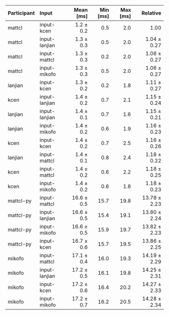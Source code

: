 | Participant | Input | Mean [ms] | Min [ms] | Max [ms] | Relative |
|:---|:---|---:|---:|---:|---:|
| mattcl | input-kcen | 1.2 ± 0.2 | 0.5 | 2.0 | 1.00 |
| mattcl | input-lanjian | 1.3 ± 0.3 | 0.5 | 2.0 | 1.04 ± 0.27 |
| mattcl | input-mattcl | 1.3 ± 0.3 | 0.2 | 2.0 | 1.06 ± 0.27 |
| mattcl | input-mikofo | 1.3 ± 0.3 | 0.5 | 2.0 | 1.06 ± 0.27 |
| lanjian | input-kcen | 1.3 ± 0.2 | 0.2 | 1.8 | 1.11 ± 0.27 |
| kcen | input-lanjian | 1.4 ± 0.2 | 0.7 | 2.1 | 1.15 ± 0.24 |
| lanjian | input-lanjian | 1.4 ± 0.1 | 0.7 | 1.6 | 1.15 ± 0.21 |
| lanjian | input-mikofo | 1.4 ± 0.2 | 0.6 | 1.9 | 1.16 ± 0.23 |
| kcen | input-kcen | 1.4 ± 0.2 | 0.7 | 2.5 | 1.16 ± 0.26 |
| lanjian | input-mattcl | 1.4 ± 0.1 | 0.8 | 2.4 | 1.18 ± 0.22 |
| kcen | input-mattcl | 1.4 ± 0.2 | 0.6 | 2.2 | 1.18 ± 0.25 |
| kcen | input-mikofo | 1.4 ± 0.2 | 0.6 | 1.8 | 1.18 ± 0.23 |
| mattcl-py | input-mattcl | 16.6 ± 0.5 | 15.7 | 19.8 | 13.78 ± 2.23 |
| mattcl-py | input-lanjian | 16.6 ± 0.5 | 15.4 | 19.1 | 13.80 ± 2.24 |
| mattcl-py | input-mikofo | 16.6 ± 0.5 | 15.9 | 19.7 | 13.82 ± 2.23 |
| mattcl-py | input-kcen | 16.7 ± 0.6 | 15.7 | 19.5 | 13.86 ± 2.25 |
| mikofo | input-mattcl | 17.1 ± 0.4 | 16.0 | 19.3 | 14.19 ± 2.29 |
| mikofo | input-lanjian | 17.2 ± 0.5 | 16.1 | 19.8 | 14.25 ± 2.31 |
| mikofo | input-kcen | 17.2 ± 0.6 | 16.4 | 20.2 | 14.27 ± 2.33 |
| mikofo | input-mikofo | 17.2 ± 0.7 | 16.2 | 20.5 | 14.28 ± 2.34 |
